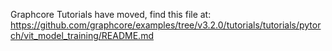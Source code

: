 Graphcore Tutorials have moved, find this file at:
https://github.com/graphcore/examples/tree/v3.2.0/tutorials/tutorials/pytorch/vit_model_training/README.md
